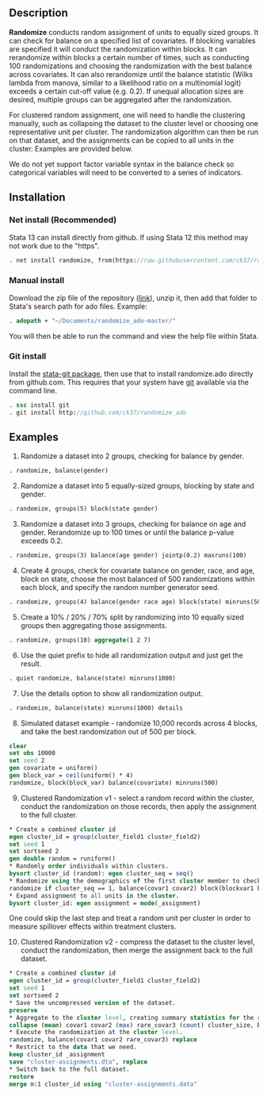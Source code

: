 ## Description

**Randomize** conducts random assignment of units to equally sized groups. It can check for balance on a specified list of covariates.  If blocking variables are specified it will conduct the randomization within blocks. It can rerandomize within blocks a certain number of times, such as conducting 100 randomizations and choosing the randomization with the best balance across covariates. It can also rerandomize until the balance statistic (Wilks lambda from manova, similar to a likelihood ratio on a multinomial logit) exceeds a certain cut-off value (e.g. 0.2). If unequal allocation sizes are desired, multiple groups can be aggregated after the randomization.

For clustered random assignment, one will need to handle the clustering manually, such as collapsing the dataset to the cluster level or choosing one representative unit per cluster. The randomization algorithm can then be run on that dataset, and the assignments can be copied to all units in the cluster. Examples are provided below.

We do not yet support factor variable syntax in the balance check so categorical variables will need to be converted to a series of indicators.

## Installation

### Net install (Recommended)

Stata 13 can install directly from github. If using Stata 12 this method may not work due to the "https".

  ```stata
  . net install randomize, from(https://raw.githubusercontent.com/ck37/randomize_ado/master/)
  ```

### Manual install

Download the zip file of the repository ([link](https://github.com/ck37/randomize_ado/archive/master.zip)), unzip it, then add that folder to Stata's search path for ado files. Example:

  ```stata
  . adopath + "~/Documents/randomize_ado-master/"
  ```

You will then be able to run the command and view the help file within Stata.

### Git install

Install the [stata-git package](https://github.com/coderigo/stata-git), then use that to install randomize.ado directly from github.com. This requires that your system have [git](http://git-scm.com/) available via the command line.

  ```stata
  . ssc install git
  . git install http://github.com/ck37/randomize_ado
  ```


## Examples

1. Randomize a dataset into 2 groups, checking for balance by gender.

  ```stata
  . randomize, balance(gender)
  ```

2. Randomize a dataset into 5 equally-sized groups, blocking by state and gender.

  ```stata
  . randomize, groups(5) block(state gender)
  ```

3. Randomize a dataset into 3 groups, checking for balance on age and gender. Rerandomize up to 100 times or until the balance p-value exceeds 0.2.

  ```stata
  . randomize, groups(3) balance(age gender) jointp(0.2) maxruns(100)
  ```

4. Create 4 groups, check for covariate balance on gender, race, and age, block on state, choose the most balanced of 500 randomizations within each block, and specify the random number generator seed.

  ```stata
  . randomize, groups(4) balance(gender race age) block(state) minruns(500) seed(1)
  ```

5. Create a 10% / 20% / 70% split by randomizing into 10 equally sized groups then aggregating those assignments.

  ```stata
  . randomize, groups(10) aggregate(1 2 7)
  ```  

6. Use the quiet prefix to hide all randomization output and just get the result.

  ```stata
  . quiet randomize, balance(state) minruns(1000)
  ```

7. Use the details option to show all randomization output.

  ```stata
  . randomize, balance(state) minruns(1000) details
  ```
  
8. Simulated dataset example - randomize 10,000 records across 4 blocks, and take the best randomization out of 500 per block.

  ```stata
  clear
  set obs 10000
  set seed 2
  gen covariate = uniform()
  gen block_var = ceil(uniform() * 4)
  randomize, block(block_var) balance(covariate) minruns(500)
  ```

9. Clustered Randomization v1 - select a random record within the cluster, conduct the randomization on those records, then apply the assignment to the full cluster.

  ```stata
  * Create a combined cluster id
  egen cluster_id = group(cluster_field1 cluster_field2)
  set seed 1
  set sortseed 2
  gen double random = runiform()
  * Randomly order individuals within clusters.
  bysort cluster_id (random): egen cluster_seq = seq()
  * Randomize using the demographics of the first cluster member to check for balance.
  randomize if cluster_seq == 1, balance(covar1 covar2) block(blockvar1 blockvar2) replace
  * Expand assignment to all units in the cluster.
  bysort cluster_id: egen assignment = mode(_assignment)
  ```

 One could skip the last step and treat a random unit per cluster in order to measure spillover effects within treatment clusters.

10. Clustered Randomization v2 - compress the dataset to the cluster level, conduct the randomization, then merge the assignment back to the full dataset.

  ```stata
  * Create a combined cluster id
  egen cluster_id = group(cluster_field1 cluster_field2)
  set seed 1
  set sortseed 2
  * Save the uncompressed version of the dataset.
  preserve
  * Aggregate to the cluster level, creating summary statistics for the randomization.
  collapse (mean) covar1 covar2 (max) rare_covar3 (count) cluster_size, by(cluster_id)
  * Execute the randomization at the cluster level.
  randomize, balance(covar1 covar2 rare_covar3) replace
  * Restrict to the data that we need.
  keep cluster_id _assignment
  save "cluster-assignments.dta", replace
  * Switch back to the full dataset.
  restore
  merge m:1 cluster_id using "cluster-assignments.data"
  ```
